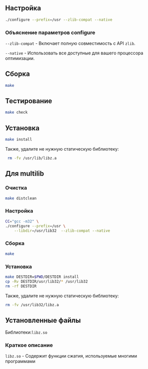 <package-info :package="package" showsbu2></package-info>

<script>
		new Vue({
		el: '#main',
		data: { package: {} },
		mounted: function () {
				this.getPackage('zlib-ng');
		},
		methods: {
			getPackage: function(name) {
					getPackage(name)
					.then(response => this.package = response);
			},
		}
  })
</script>

## Настройка


```bash
./configure --prefix=/usr --zlib-compat --native
```

### Объяснение параметров configure

`--zlib-compat` - Включает полную совместимость с API `zlib`.

`--native` - Использовать все доступные для вашего процессора оптимизации.

## Сборка


```bash
make
```
## Тестирование

```bash
make check
```

## Установка

```bash
make install
```

 Также, удалите не нужную статическую библиотеку:
 
```bash
 rm -fv /usr/lib/libz.a
```
 
## Для multilib

### Очистка

```bash
make distclean
```

### Настройка

```bash
CC="gcc -m32" \
./configure --prefix=/usr \
    --libdir=/usr/lib32  --zlib-compat --native
```

### Сборка 

```bash
make
```

### Установка

```bash
make DESTDIR=$PWD/DESTDIR install
cp -Rv DESTDIR/usr/lib32/* /usr/lib32
rm -rf DESTDIR
```

Также, удалите не нужную статическую библиотеку:

```bash
rm -fv /usr/lib32/libz.a
```

## Установленные файлы

Библиотеки:`libz.so`

### Краткое описание

`libz.so` - Содержит функции сжатия, используемые многими программами
